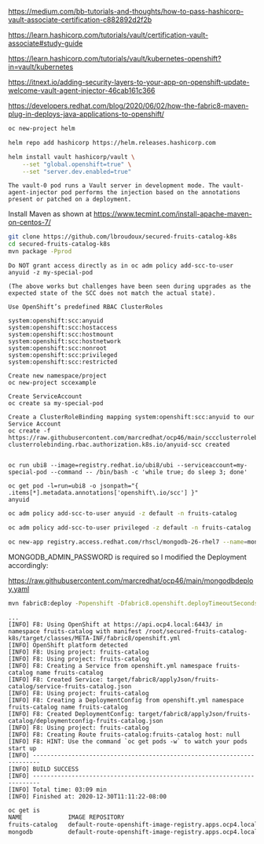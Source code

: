 
https://medium.com/bb-tutorials-and-thoughts/how-to-pass-hashicorp-vault-associate-certification-c882892d2f2b


https://learn.hashicorp.com/tutorials/vault/certification-vault-associate#study-guide


https://learn.hashicorp.com/tutorials/vault/kubernetes-openshift?in=vault/kubernetes

https://itnext.io/adding-security-layers-to-your-app-on-openshift-update-welcome-vault-agent-injector-46cab161c366

https://developers.redhat.com/blog/2020/06/02/how-the-fabric8-maven-plug-in-deploys-java-applications-to-openshift/


```bash
oc new-project helm

helm repo add hashicorp https://helm.releases.hashicorp.com

helm install vault hashicorp/vault \
    --set "global.openshift=true" \
    --set "server.dev.enabled=true"
```    
    
```text    
The vault-0 pod runs a Vault server in development mode. The vault-agent-injector pod performs the injection based on the annotations present or patched on a deployment.
```

Install Maven as shown at 
https://www.tecmint.com/install-apache-maven-on-centos-7/

```bash
git clone https://github.com/lbroudoux/secured-fruits-catalog-k8s
cd secured-fruits-catalog-k8s
mvn package -Pprod
```

```text
Do NOT grant access directly as in oc adm policy add-scc-to-user anyuid -z my-special-pod

(The above works but challenges have been seen during upgrades as the expected state of the SCC does not match the actual state).

Use OpenShift’s predefined RBAC ClusterRoles

system:openshift:scc:anyuid
system:openshift:scc:hostaccess
system:openshift:scc:hostmount
system:openshift:scc:hostnetwork
system:openshift:scc:nonroot
system:openshift:scc:privileged
system:openshift:scc:restricted

Create new namespace/project
oc new-project sccexample

Create ServiceAccount
oc create sa my-special-pod

Create a ClusterRoleBinding mapping system:openshift:scc:anyuid to our Service Account
oc create -f https://raw.githubusercontent.com/marcredhat/ocp46/main/sccclusterrolebinding.yaml
clusterrolebinding.rbac.authorization.k8s.io/anyuid-scc created


oc run ubi8 --image=registry.redhat.io/ubi8/ubi --serviceaccount=my-special-pod --command -- /bin/bash -c 'while true; do sleep 3; done'

oc get pod -l=run=ubi8 -o jsonpath="{ .items[*].metadata.annotations['openshift\.io/scc'] }"
anyuid
```


```bash
oc adm policy add-scc-to-user anyuid -z default -n fruits-catalog

oc adm policy add-scc-to-user privileged -z default -n fruits-catalog

oc new-app registry.access.redhat.com/rhscl/mongodb-26-rhel7 --name=mongodb -p DATABASE_SERVICE_NAME=mongodb -p MONGODB_ADMIN_PASSWORD=admin -p MONGODB_DATABASE=sampledb -l app=fruits-catalog -n fruits-catalog
```

MONGODB_ADMIN_PASSWORD is required so I modified the Deployment accordingly:

https://raw.githubusercontent.com/marcredhat/ocp46/main/mongodbdeploy.yaml


```bash
mvn fabric8:deploy -Popenshift -Dfabric8.openshift.deployTimeoutSeconds=100
```

```text
...
[INFO] F8: Using OpenShift at https://api.ocp4.local:6443/ in namespace fruits-catalog with manifest /root/secured-fruits-catalog-k8s/target/classes/META-INF/fabric8/openshift.yml
[INFO] OpenShift platform detected
[INFO] F8: Using project: fruits-catalog
[INFO] F8: Using project: fruits-catalog
[INFO] F8: Creating a Service from openshift.yml namespace fruits-catalog name fruits-catalog
[INFO] F8: Created Service: target/fabric8/applyJson/fruits-catalog/service-fruits-catalog.json
[INFO] F8: Using project: fruits-catalog
[INFO] F8: Creating a DeploymentConfig from openshift.yml namespace fruits-catalog name fruits-catalog
[INFO] F8: Created DeploymentConfig: target/fabric8/applyJson/fruits-catalog/deploymentconfig-fruits-catalog.json
[INFO] F8: Using project: fruits-catalog
[INFO] F8: Creating Route fruits-catalog:fruits-catalog host: null
[INFO] F8: HINT: Use the command `oc get pods -w` to watch your pods start up
[INFO] ------------------------------------------------------------------------
[INFO] BUILD SUCCESS
[INFO] ------------------------------------------------------------------------
[INFO] Total time: 03:09 min
[INFO] Finished at: 2020-12-30T11:11:22-08:00
```

```bash
oc get is
NAME             IMAGE REPOSITORY                                                                       TAGS     UPDATED
fruits-catalog   default-route-openshift-image-registry.apps.ocp4.local/fruits-catalog/fruits-catalog   latest   About a minute ago
mongodb          default-route-openshift-image-registry.apps.ocp4.local/fruits-catalog/mongodb          latest   2 hours ago
```

